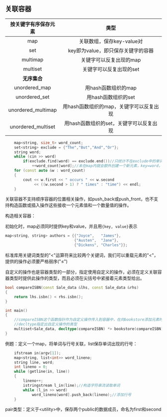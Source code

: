<h2>关联容器</h2>

|按关键字有序保存元素|类型|
|:-:|:-:|
|map|关联数组，保存key-value对|
|set|key即为value，即只保存关键字的容器|
|multimap|关键字可以反复出现的map|
|multiset|关键字可以反复出现的set|
|**无序集合**||
|unordered_map|用hash函数组织的map|
|unordered_set|用hash函数组织的set|
|unordered_multimap|用hash函数组织的map，关键字可以反复出现|
|unordered_multiset|用hash函数组织的set，关键字可以反复出现|

```cpp
    map<string, size_t> word_count;
    set<string> exclude = {"The","But","And","Or"};
    string word;
    while (cin >> word)
        if(exclude.find(word) == exclude.end())//只统计不在exclude中的单词
            ++word_count[word];//未在map内就会额外创建一个新元素，key=word，val=0
    for (const auto &w : word_count)
    {
        cout << w.first << " occurs " << w.second
             << ((w.second > 1) ? " times" : "time") << endl;
    }
```

关联容器不支持顺序容器的位置相关操作，如push\_back或push\_front，也不支持构造函数或插入操作这些接收一个元素值和一个数量值的操作。

构造相关容器：

初始化时，map必须同时提供key和value，并且用`{key, value}`表示

```cpp
map<string, string> authors = {{"Joyce",   "James"},
                               {"Austen",  "Jane"},
                               {"Dickens", "Charles"}};
```

标准库用关键词类型的"<"运算符来比较两个关键词，我们可以重载元素的"<"，提供的操作必须要严格弱序("≤")

自定义的操作也是容器类型的一部分，指定使用自定义的操作，必须在定义关联容器类型时提供此操作的类型，而且必须在尖括号中紧接着元素类型给出。

```cpp
bool compareISBN(const Sale_data &lhs, const Sale_data &rhs)
{
    return lhs.isbn() < rhs.isbn();
}

int main()
{
    //compareISBN这个函数指针作为自定义操作传入到容器中，在向bookstore添加元素时，调用函数指针为这些元素排序
    //decltype指定出自定义操作的类型
    multiset<Sale_data, decltype(compareISBN) *> bookstore(compareISBN);
}
```

例题：定义一个map，将单词与行号关联，list保存单词出现的行号：

```cpp
    ifstream in(argv[1]);
    map<string, list<int>> word_lineno;
    string line, word;
    int lineno = 0;
    while (getline(in, line))
    {
        lineno++;
        istringstream l_in(line);//构造字符串流读取单词
        while (l_in >> word)
            word_lineno[word].push_back(lineno);//添加行号
    }
```

pair类型：定义于\<utility>中，保存两个public的数据成员，命名为first和second



